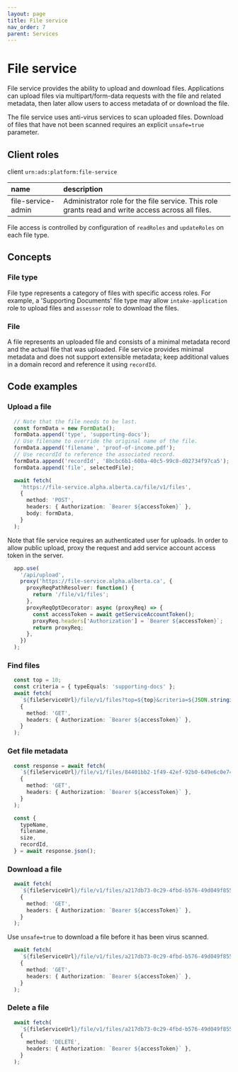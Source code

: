 ```yaml
---
layout: page
title: File service
nav_order: 7
parent: Services
---
```


# File service
File service provides the ability to upload and download files. Applications can upload files via multipart/form-data requests with the file and related metadata, then later allow users to access metadata of or download the file.

The file service uses anti-virus services to scan uploaded files. Download of files that have not been scanned requires an explicit `unsafe=true` parameter.


## Client roles
client `urn:ads:platform:file-service`

| name | description |
|:-|:-|
| file-service-admin | Administrator role for the file service. This role grants read and write access across all files.  |

File access is controlled by configuration of `readRoles` and `updateRoles` on each file type.

## Concepts
### File type
File type represents a category of files with specific access roles. For example, a 'Supporting Documents' file type may allow `intake-application` role to upload files and `assessor` role to download the files.

### File
A file represents an uploaded file and consists of a minimal metadata record and the actual file that was uploaded. File service provides minimal metadata and does not support extensible metadata; keep additional values in a domain record and reference it using `recordId`.

## Code examples

### Upload a file
```typescript
  // Note that the file needs to be last.
  const formData = new FormData();
  formData.append('type', 'supporting-docs');
  // Use filename to override the original name of the file.
  formData.append('filename', 'proof-of-income.pdf');
  // Use recordId to reference the associated record.
  formData.append('recordId', '8bcbc6b1-600a-40c5-99c8-d02734f97ca5');
  formData.append('file', selectedFile);

  await fetch(
    'https://file-service.alpha.alberta.ca/file/v1/files',
    {
      method: 'POST',
      headers: { Authorization: `Bearer ${accessToken}` },
      body: formData,
    }
  );
```

Note that file service requires an authenticated user for uploads. In order to allow public upload, proxy the request and add service account access token in the server.

```typescript
  app.use(
    '/api/upload',
    proxy('https://file-service.alpha.alberta.ca', {
      proxyReqPathResolver: function() {
        return '/file/v1/files';
      },
      proxyReqOptDecorator: async (proxyReq) => {
        const accessToken = await getServiceAccountToken();
        proxyReq.headers['Authorization'] = `Bearer ${accessToken}`;
        return proxyReq;
      },
    })
  );
```

### Find files
```typescript
  const top = 10;
  const criteria = { typeEquals: 'supporting-docs' };
  await fetch(
    `${fileServiceUrl}/file/v1/files?top=${top}&criteria=${JSON.stringify(criteria)}`,
    {
      method: 'GET',
      headers: { Authorization: `Bearer ${accessToken}` },
    }
  );
```

### Get file metadata
```typescript
  const response = await fetch(
    `${fileServiceUrl}/file/v1/files/84401bb2-1f49-42ef-92b0-649e6c0e7462`,
    {
      method: 'GET',
      headers: { Authorization: `Bearer ${accessToken}` },
    }
  );

  const {
    typeName,
    filename,
    size,
    recordId,
  } = await response.json();
```

### Download a file
```typescript
  await fetch(
    `${fileServiceUrl}/file/v1/files/a217db73-0c29-4fbd-b576-49d049f855a6/download`,
    {
      method: 'GET',
      headers: { Authorization: `Bearer ${accessToken}` },
    }
  );
```

Use `unsafe=true` to download a file before it has been virus scanned.

```typescript
  await fetch(
    `${fileServiceUrl}/file/v1/files/a217db73-0c29-4fbd-b576-49d049f855a6/download?unsafe=true`,
    {
      method: 'GET',
      headers: { Authorization: `Bearer ${accessToken}` },
    }
  );
```

### Delete a file
```typescript
  await fetch(
    `${fileServiceUrl}/file/v1/files/a217db73-0c29-4fbd-b576-49d049f855a6`,
    {
      method: 'DELETE',
      headers: { Authorization: `Bearer ${accessToken}` },
    }
  );
```
